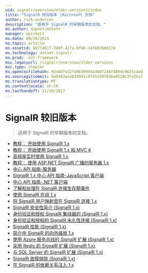```yaml
---
uid: signalr/overview/older-versions/index
title: "SignalR 较旧版本 |Microsoft 文档"
author: rick-anderson
description: "适用于 SignalR 的早期版本的文档。"
ms.author: aspnetcontent
manager: wpickett
ms.date: 09/19/2014
ms.topic: article
ms.assetid: 607f4617-380f-41fa-bf46-147e82bb8124
ms.technology: dotnet-signalr
ms.prod: .net-framework
msc.legacyurl: /signalr/overview/older-versions
msc.type: chapter
ms.openlocfilehash: 93e8dfe32fd0b38905a3b0f2d4f4894c9625ca4d
ms.sourcegitcommit: 9a9483aceb34591c97451997036a9120c3fe2baf
ms.translationtype: MT
ms.contentlocale: zh-CN
ms.lasthandoff: 11/10/2017
---
```

<a name="signalr-older-versions"></a>SignalR 较旧版本
====================
> 适用于 SignalR 的早期版本的文档。


- [教程： 开始使用 SignalR 1.x](tutorial-getting-started-with-signalr.md)
- [教程： 开始使用 SignalR 1.x 和 MVC 4](tutorial-getting-started-with-signalr-and-mvc-4.md)
- [高频率实时使用 SignalR 1.x](tutorial-high-frequency-realtime-with-signalr.md)
- [教程： 使用 ASP.NET SignalR 广播的服务器 1.x](tutorial-server-broadcast-with-aspnet-signalr.md)
- [中心 API 指南-服务器](signalr-1x-hubs-api-guide-server.md)
- [SignalR 1.x 中心 API 指南-JavaScript 客户端](signalr-1x-hubs-api-guide-javascript-client.md)
- [中心 API 指南-.NET 客户端](signalr-1x-hubs-api-guide-net-client.md)
- [了解和处理在 SignalR 连接生存期事件](handling-connection-lifetime-events.md)
- [使用 SignalR 在组 1.x](working-with-groups.md)
- [将 SignalR 用户映射至在 SignalR 连接 1.x](mapping-users-to-connections.md)
- [SignalR 安全性简介 (SignalR 1.x)](introduction-to-security.md)
- [身份验证和授权 SignalR 集线器的 (SignalR 1.x)](hub-authorization.md)
- [身份验证和授权的 SignalR 永久性连接 (SignalR 1.x)](persistent-connection-authorization.md)
- [SignalR 性能 (SignalR 1.x)](signalr-performance.md)
- [简介中 SignalR 的向外缩放 1.x](scaleout-in-signalr.md)
- [使用 Azure 服务总线的 SignalR 扩展 (SignalR 1.x)](scaleout-with-windows-azure-service-bus.md)
- [采用 Redis 的 SignalR 扩展 (SignalR 1.x)](scaleout-with-redis.md)
- [与 SQL Server 的 SignalR 扩展 (SignalR 1.x)](scaleout-with-sql-server.md)
- [SignalR 故障排除 (SignalR 1.x)](troubleshooting.md)
- [在 SignalR 的依赖关系注入 1.x](dependency-injection.md)
